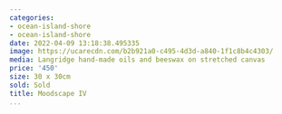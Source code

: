 ```yaml
---
categories:
- ocean-island-shore
- ocean-island-shore
date: 2022-04-09 13:18:38.495335
image: https://ucarecdn.com/b2b921a0-c495-4d3d-a840-1f1c8b4c4303/
media: Langridge hand-made oils and beeswax on stretched canvas
price: '450'
size: 30 x 30cm
sold: Sold
title: Moodscape IV
...
```

